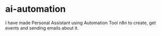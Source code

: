 # ai-automation
I have made Personal Assistant using Automation Tool n8n to create, get events and sending emails about it.
